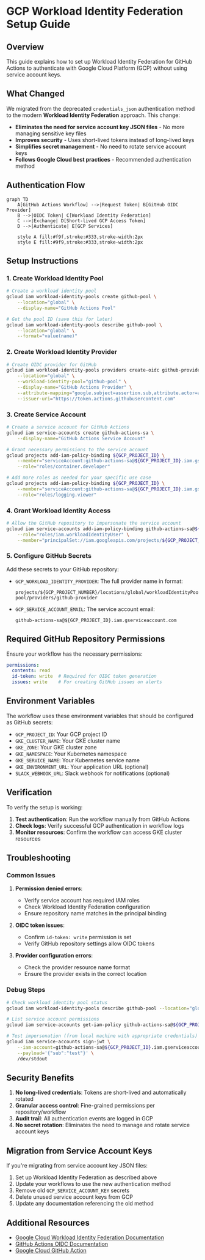 # GCP Workload Identity Federation Setup Guide

## Overview

This guide explains how to set up Workload Identity Federation for GitHub Actions to authenticate with Google Cloud Platform (GCP) without using service account keys.

## What Changed

We migrated from the deprecated `credentials_json` authentication method to the modern **Workload Identity Federation** approach. This change:

- **Eliminates the need for service account key JSON files** - No more managing sensitive key files
- **Improves security** - Uses short-lived tokens instead of long-lived keys
- **Simplifies secret management** - No need to rotate service account keys
- **Follows Google Cloud best practices** - Recommended authentication method

## Authentication Flow

```mermaid
graph TD
    A[GitHub Actions Workflow] -->|Request Token| B[GitHub OIDC Provider]
    B -->|OIDC Token| C[Workload Identity Federation]
    C -->|Exchange| D[Short-lived GCP Access Token]
    D -->|Authenticate| E[GCP Services]
    
    style A fill:#f9f,stroke:#333,stroke-width:2px
    style E fill:#9f9,stroke:#333,stroke-width:2px
```

## Setup Instructions

### 1. Create Workload Identity Pool

```bash
# Create a workload identity pool
gcloud iam workload-identity-pools create github-pool \
    --location="global" \
    --display-name="GitHub Actions Pool"

# Get the pool ID (save this for later)
gcloud iam workload-identity-pools describe github-pool \
    --location="global" \
    --format="value(name)"
```

### 2. Create Workload Identity Provider

```bash
# Create OIDC provider for GitHub
gcloud iam workload-identity-pools providers create-oidc github-provider \
    --location="global" \
    --workload-identity-pool="github-pool" \
    --display-name="GitHub Actions Provider" \
    --attribute-mapping="google.subject=assertion.sub,attribute.actor=assertion.actor,attribute.repository=assertion.repository" \
    --issuer-uri="https://token.actions.githubusercontent.com"
```

### 3. Create Service Account

```bash
# Create a service account for GitHub Actions
gcloud iam service-accounts create github-actions-sa \
    --display-name="GitHub Actions Service Account"

# Grant necessary permissions to the service account
gcloud projects add-iam-policy-binding ${GCP_PROJECT_ID} \
    --member="serviceAccount:github-actions-sa@${GCP_PROJECT_ID}.iam.gserviceaccount.com" \
    --role="roles/container.developer"

# Add more roles as needed for your specific use case
gcloud projects add-iam-policy-binding ${GCP_PROJECT_ID} \
    --member="serviceAccount:github-actions-sa@${GCP_PROJECT_ID}.iam.gserviceaccount.com" \
    --role="roles/logging.viewer"
```

### 4. Grant Workload Identity Access

```bash
# Allow the GitHub repository to impersonate the service account
gcloud iam service-accounts add-iam-policy-binding github-actions-sa@${GCP_PROJECT_ID}.iam.gserviceaccount.com \
    --role="roles/iam.workloadIdentityUser" \
    --member="principalSet://iam.googleapis.com/projects/${GCP_PROJECT_NUMBER}/locations/global/workloadIdentityPools/github-pool/attribute.repository/${GITHUB_REPOSITORY}"
```

### 5. Configure GitHub Secrets

Add these secrets to your GitHub repository:

- `GCP_WORKLOAD_IDENTITY_PROVIDER`: The full provider name in format:
  ```
  projects/${GCP_PROJECT_NUMBER}/locations/global/workloadIdentityPools/github-pool/providers/github-provider
  ```

- `GCP_SERVICE_ACCOUNT_EMAIL`: The service account email:
  ```
  github-actions-sa@${GCP_PROJECT_ID}.iam.gserviceaccount.com
  ```

## Required GitHub Repository Permissions

Ensure your workflow has the necessary permissions:

```yaml
permissions:
  contents: read
  id-token: write  # Required for OIDC token generation
  issues: write    # For creating GitHub issues on alerts
```

## Environment Variables

The workflow uses these environment variables that should be configured as GitHub secrets:

- `GCP_PROJECT_ID`: Your GCP project ID
- `GKE_CLUSTER_NAME`: Your GKE cluster name
- `GKE_ZONE`: Your GKE cluster zone
- `GKE_NAMESPACE`: Your Kubernetes namespace
- `GKE_SERVICE_NAME`: Your Kubernetes service name
- `GKE_ENVIRONMENT_URL`: Your application URL (optional)
- `SLACK_WEBHOOK_URL`: Slack webhook for notifications (optional)

## Verification

To verify the setup is working:

1. **Test authentication**: Run the workflow manually from GitHub Actions
2. **Check logs**: Verify successful GCP authentication in workflow logs
3. **Monitor resources**: Confirm the workflow can access GKE cluster resources

## Troubleshooting

### Common Issues

1. **Permission denied errors**:
   - Verify service account has required IAM roles
   - Check Workload Identity Federation configuration
   - Ensure repository name matches in the principal binding

2. **OIDC token issues**:
   - Confirm `id-token: write` permission is set
   - Verify GitHub repository settings allow OIDC tokens

3. **Provider configuration errors**:
   - Check the provider resource name format
   - Ensure the provider exists in the correct location

### Debug Steps

```bash
# Check workload identity pool status
gcloud iam workload-identity-pools describe github-pool --location="global"

# List service account permissions
gcloud iam service-accounts get-iam-policy github-actions-sa@${GCP_PROJECT_ID}.iam.gserviceaccount.com

# Test impersonation (from local machine with appropriate credentials)
gcloud iam service-accounts sign-jwt \
    --iam-account=github-actions-sa@${GCP_PROJECT_ID}.iam.gserviceaccount.com \
    --payload='{"sub":"test"}' \
    /dev/stdout
```

## Security Benefits

1. **No long-lived credentials**: Tokens are short-lived and automatically rotated
2. **Granular access control**: Fine-grained permissions per repository/workflow
3. **Audit trail**: All authentication events are logged in GCP
4. **No secret rotation**: Eliminates the need to manage and rotate service account keys

## Migration from Service Account Keys

If you're migrating from service account key JSON files:

1. Set up Workload Identity Federation as described above
2. Update your workflows to use the new authentication method
3. Remove old `GCP_SERVICE_ACCOUNT_KEY` secrets
4. Delete unused service account keys from GCP
5. Update any documentation referencing the old method

## Additional Resources

- [Google Cloud Workload Identity Federation Documentation](https://cloud.google.com/iam/docs/workload-identity-federation)
- [GitHub Actions OIDC Documentation](https://docs.github.com/en/actions/deployment/security-hardening-your-deployments/about-security-hardening-with-openid-connect)
- [Google Cloud GitHub Action](https://github.com/google-github-actions/auth)